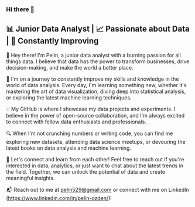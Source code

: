 ### Hi there 👋

## 📊 Junior Data Analyst | 📈 Passionate about Data | 🌱 Constantly Improving

👋 Hey there! I'm Pelin, a junior data analyst with a burning passion for all things data. I believe that data has the power to transform businesses, drive decision-making, and make the world a better place.

🚀 I'm on a journey to constantly improve my skills and knowledge in the world of data analysis. Every day, I'm learning something new, whether it's mastering the art of data visualization, diving deep into statistical analysis, or exploring the latest machine learning techniques.

💡 My GitHub is where I showcase my data projects and experiments. I believe in the power of open-source collaboration, and I'm always excited to connect with fellow data enthusiasts and professionals.

🔍 When I'm not crunching numbers or writing code, you can find me exploring new datasets, attending data science meetups, or devouring the latest books on data analysis and machine learning.

🌟 Let's connect and learn from each other! Feel free to reach out if you're interested in data, analytics, or just want to chat about the latest trends in the field. Together, we can unlock the potential of data and create meaningful insights.

📬 Reach out to me at pelin529@gmail.com or connect with me on LinkedIn (https://www.linkedin.com/in/pelin-ozden/)!

<!--
**pelinozden/pelinozden** is a ✨ _special_ ✨ repository because its `README.md` (this file) appears on your GitHub profile.

Here are some ideas to get you started:

- 🔭 I’m currently working on ...
- 🌱 I’m currently learning ...
- 👯 I’m looking to collaborate on ...
- 🤔 I’m looking for help with ...
- 💬 Ask me about ...
- 📫 How to reach me: ...
- 😄 Pronouns: ...
- ⚡ Fun fact: ...
-->
